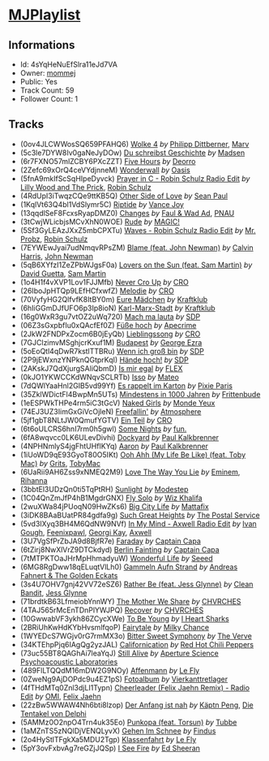 # [MJPlaylist](https://open.spotify.com/playlist/4sYqHeNuEfSlra11eJd7VA)
## Informations
<!-- META_BEGIN -->
- Id: 4sYqHeNuEfSlra11eJd7VA
- Owner: [mommej](https://open.spotify.com/user/mommej)
- Public: Yes
- Track Count: 59
- Follower Count: 1
<!-- META_END -->


## Tracks
<!-- TRACK_LIST_BEGIN -->
- (0ov4JLCWWosSQ659PFAHQ6) [Wolke 4](https://open.spotify.com/track/0ov4JLCWWosSQ659PFAHQ6) *by* [Philipp Dittberner](https://open.spotify.com/artist/7oaSITFPadI3fnIxbv7hTa), [Marv](https://open.spotify.com/artist/64hJwJas2snPX2t0qGs1QK)
- (5c3le7DYW8Iv0gaNeJyDOw) [Du schreibst Geschichte](https://open.spotify.com/track/5c3le7DYW8Iv0gaNeJyDOw) *by* [Madsen](https://open.spotify.com/artist/1LsT3D414izg8h3K1VbrL4)
- (6r7FXNO57mlZCBY6PXcZZT) [Five Hours](https://open.spotify.com/track/6r7FXNO57mlZCBY6PXcZZT) *by* [Deorro](https://open.spotify.com/artist/6VD4UEUPvtsemqD3mmTqCR)
- (2Zefc69xOrQ4ceVYdjnneM) [Wonderwall](https://open.spotify.com/track/2Zefc69xOrQ4ceVYdjnneM) *by* [Oasis](https://open.spotify.com/artist/2DaxqgrOhkeH0fpeiQq2f4)
- (5fnA9mkIfScSqHIpeDyvck) [Prayer in C - Robin Schulz Radio Edit](https://open.spotify.com/track/5fnA9mkIfScSqHIpeDyvck) *by* [Lilly Wood and The Prick](https://open.spotify.com/artist/50OApTJurDusIo9dGTqSU4), [Robin Schulz](https://open.spotify.com/artist/3t5xRXzsuZmMDkQzgOX35S)
- (4RdUpI3iTwqzCQe9ttKB5Q) [Other Side of Love](https://open.spotify.com/track/4RdUpI3iTwqzCQe9ttKB5Q) *by* [Sean Paul](https://open.spotify.com/artist/3Isy6kedDrgPYoTS1dazA9)
- (1KqlVt63Q4bl1VdSlymr5C) [Riptide](https://open.spotify.com/track/1KqlVt63Q4bl1VdSlymr5C) *by* [Vance Joy](https://open.spotify.com/artist/10exVja0key0uqUkk6LJRT)
- (13qqdlSeF8FcxsRyapDMZ0) [Changes](https://open.spotify.com/track/13qqdlSeF8FcxsRyapDMZ0) *by* [Faul & Wad Ad](https://open.spotify.com/artist/6HUm6AHJE0oisACMN6NNJ5), [PNAU](https://open.spotify.com/artist/6n28c9qs9hNGriNa72b26u)
- (3tCwjWLicbjsMCvXhN0WOE) [Rude](https://open.spotify.com/track/3tCwjWLicbjsMCvXhN0WOE) *by* [MAGIC!](https://open.spotify.com/artist/0DxeaLnv6SyYk2DOqkLO8c)
- (5Sf3GyLEAzJXxZ5mbCPXTu) [Waves - Robin Schulz Radio Edit](https://open.spotify.com/track/5Sf3GyLEAzJXxZ5mbCPXTu) *by* [Mr. Probz](https://open.spotify.com/artist/33W1pnW9zScZtYTnAoWnOT), [Robin Schulz](https://open.spotify.com/artist/3t5xRXzsuZmMDkQzgOX35S)
- (7EYWEwJyai7udNmqvRPsZM) [Blame (feat. John Newman)](https://open.spotify.com/track/7EYWEwJyai7udNmqvRPsZM) *by* [Calvin Harris](https://open.spotify.com/artist/7CajNmpbOovFoOoasH2HaY), [John Newman](https://open.spotify.com/artist/34v5MVKeQnIo0CWYMbbrPf)
- (5qB6XYfzI1ZeZPbWJgsF0a) [Lovers on the Sun (feat. Sam Martin)](https://open.spotify.com/track/5qB6XYfzI1ZeZPbWJgsF0a) *by* [David Guetta](https://open.spotify.com/artist/1Cs0zKBU1kc0i8ypK3B9ai), [Sam Martin](https://open.spotify.com/artist/66AE89GQTx88zLYhXn1wFK)
- (1o4H1f4vXVP1Lov1FJJMfb) [Never Cro Up](https://open.spotify.com/track/1o4H1f4vXVP1Lov1FJJMfb) *by* [CRO](https://open.spotify.com/artist/3utZ2yeQk0Z3BCOBWP7Vlu)
- (26IboJpHTQp9LEfHCfxwfZ) [Melodie](https://open.spotify.com/track/26IboJpHTQp9LEfHCfxwfZ) *by* [CRO](https://open.spotify.com/artist/3utZ2yeQk0Z3BCOBWP7Vlu)
- (70VyfyHG2QlfvfK8ItBY0m) [Eure Mädchen](https://open.spotify.com/track/70VyfyHG2QlfvfK8ItBY0m) *by* [Kraftklub](https://open.spotify.com/artist/0MZ55DwuMQ1B2TXq9lcrE4)
- (6hIiGGmDJfUFO6p3Ip8ioN) [Karl-Marx-Stadt](https://open.spotify.com/track/6hIiGGmDJfUFO6p3Ip8ioN) *by* [Kraftklub](https://open.spotify.com/artist/0MZ55DwuMQ1B2TXq9lcrE4)
- (16g0WxR3gu7vtOZ2uWq720) [Mach ma lauta](https://open.spotify.com/track/16g0WxR3gu7vtOZ2uWq720) *by* [SDP](https://open.spotify.com/artist/1EfwyuCzDQpCslZc8C9gkG)
- (06Z3sGxpbfIu0xQAcfEf0Z) [Füße hoch](https://open.spotify.com/track/06Z3sGxpbfIu0xQAcfEf0Z) *by* [Apecrime](https://open.spotify.com/artist/2E7hhlmUNBdnEYM02M2red)
- (2JkW2FNDPxZocm6B0jEyQb) [Lieblingssong](https://open.spotify.com/track/2JkW2FNDPxZocm6B0jEyQb) *by* [CRO](https://open.spotify.com/artist/3utZ2yeQk0Z3BCOBWP7Vlu)
- (7GJClzimvMSghjcrKxuf1M) [Budapest](https://open.spotify.com/track/7GJClzimvMSghjcrKxuf1M) *by* [George Ezra](https://open.spotify.com/artist/2ysnwxxNtSgbb9t1m2Ur4j)
- (5oEoQtl4qDwR7kstlTTBRu) [Wenn ich groß bin](https://open.spotify.com/track/5oEoQtl4qDwR7kstlTTBRu) *by* [SDP](https://open.spotify.com/artist/1EfwyuCzDQpCslZc8C9gkG)
- (2P9jEWxnzYNPknQGtprKqI) [Hände hoch!](https://open.spotify.com/track/2P9jEWxnzYNPknQGtprKqI) *by* [SDP](https://open.spotify.com/artist/1EfwyuCzDQpCslZc8C9gkG)
- (2AKskJ7QdXjurgSAliQbmD) [Is mir egal](https://open.spotify.com/track/2AKskJ7QdXjurgSAliQbmD) *by* [FLEX](https://open.spotify.com/artist/0AeE4Cyp84wnx89nMiLIwI)
- (0kJO1YKWCCKdWNqvSCLRTb) [Isso](https://open.spotify.com/track/0kJO1YKWCCKdWNqvSCLRTb) *by* [Mateo](https://open.spotify.com/artist/6rLc2LQSVGxPy4yPIFqfS5)
- (7dQWlYaaHnl2GIB5vd99Yf) [Es rappelt im Karton](https://open.spotify.com/track/7dQWlYaaHnl2GIB5vd99Yf) *by* [Pixie Paris](https://open.spotify.com/artist/5aYYfqv1Tn30dh1yZIowOi)
- (35ZklWDictFl4BwpMn5UTs) [Mindestens in 1000 Jahren](https://open.spotify.com/track/35ZklWDictFl4BwpMn5UTs) *by* [Frittenbude](https://open.spotify.com/artist/7jy0nL3F5ehHJxXYMBImkk)
- (1eESPWkTHPe4rm5iC3tGcV) [Naked Girls](https://open.spotify.com/track/1eESPWkTHPe4rm5iC3tGcV) *by* [Monde Yeux](https://open.spotify.com/artist/5T356V9auev68KobHQ02oK)
- (74EJ3UZ3IimGxGiVcOjleN) [Freefallin'](https://open.spotify.com/track/74EJ3UZ3IimGxGiVcOjleN) *by* [Atmosphere](https://open.spotify.com/artist/1GAS0rb4L8VTPvizAx2O9J)
- (5jf1gbT8NLtJW0QmufYGTV) [Ein Teil](https://open.spotify.com/track/5jf1gbT8NLtJW0QmufYGTV) *by* [CRO](https://open.spotify.com/artist/3utZ2yeQk0Z3BCOBWP7Vlu)
- (6t6oULCRS6hnI7rm0h5gwl) [Some Nights](https://open.spotify.com/track/6t6oULCRS6hnI7rm0h5gwl) *by* [fun.](https://open.spotify.com/artist/5nCi3BB41mBaMH9gfr6Su0)
- (6fA8wqvcc0LK6ULevDivhi) [Dockyard](https://open.spotify.com/track/6fA8wqvcc0LK6ULevDivhi) *by* [Paul Kalkbrenner](https://open.spotify.com/artist/0rasA5Z5h1ITtHelCpfu9R)
- (4NPHNmlyS4jgFhtUHfIKYq) [Aaron](https://open.spotify.com/track/4NPHNmlyS4jgFhtUHfIKYq) *by* [Paul Kalkbrenner](https://open.spotify.com/artist/0rasA5Z5h1ITtHelCpfu9R)
- (1iUoWD9qE93GyoT80O5IKt) [Ooh Ahh (My Life Be Like) (feat. Toby Mac)](https://open.spotify.com/track/1iUoWD9qE93GyoT80O5IKt) *by* [Grits](https://open.spotify.com/artist/6aUgzC0cMh0StjV7LyFEDr), [TobyMac](https://open.spotify.com/artist/5VX8hxrcfJWwaTLiqGUHG3)
- (6UaRii9AH6Zss9xNMEQ2M9) [Love The Way You Lie](https://open.spotify.com/track/6UaRii9AH6Zss9xNMEQ2M9) *by* [Eminem](https://open.spotify.com/artist/7dGJo4pcD2V6oG8kP0tJRR), [Rihanna](https://open.spotify.com/artist/5pKCCKE2ajJHZ9KAiaK11H)
- (3bbtEl3UDzQn0ti5TqPtRH) [Sunlight](https://open.spotify.com/track/3bbtEl3UDzQn0ti5TqPtRH) *by* [Modestep](https://open.spotify.com/artist/5zYJziKktyqWwmoAWXrShP)
- (1C04QnZmJfP4hB1MgdrGNX) [Fly Solo](https://open.spotify.com/track/1C04QnZmJfP4hB1MgdrGNX) *by* [Wiz Khalifa](https://open.spotify.com/artist/137W8MRPWKqSmrBGDBFSop)
- (2wuXWa84jPUoqN09HwZKs6) [Big City Life](https://open.spotify.com/track/2wuXWa84jPUoqN09HwZKs6) *by* [Mattafix](https://open.spotify.com/artist/5KORW1YGiERJqfuYjXMCyz)
- (3iDK8BAaBUatPR84gdfa9g) [Such Great Heights](https://open.spotify.com/track/3iDK8BAaBUatPR84gdfa9g) *by* [The Postal Service](https://open.spotify.com/artist/5yV1qdnmxyIYiSFB02wpDj)
- (5vd3IXyq3BH4M6QdNW9NVf) [In My Mind - Axwell Radio Edit](https://open.spotify.com/track/5vd3IXyq3BH4M6QdNW9NVf) *by* [Ivan Gough](https://open.spotify.com/artist/5aBWZE8TOaaA9O50ENS3EM), [Feenixpawl](https://open.spotify.com/artist/5FvlJcXnFIm72pgQtW3Dct), [Georgi Kay](https://open.spotify.com/artist/32DJdHuhN1840L73Bqxhxj), [Axwell](https://open.spotify.com/artist/1xNmvlEiICkRlRGqlNFZ43)
- (3U7VgSfPrZbJA9d8BjfR7e) [Faraday](https://open.spotify.com/track/3U7VgSfPrZbJA9d8BjfR7e) *by* [Captain Capa](https://open.spotify.com/artist/69BZbhkbUjjDI96GJAJbCW)
- (6tZirj8NwXlVrZ9DTCkdyd) [Berlin Fainting](https://open.spotify.com/track/6tZirj8NwXlVrZ9DTCkdyd) *by* [Captain Capa](https://open.spotify.com/artist/69BZbhkbUjjDI96GJAJbCW)
- (7tMTPKTOaJHrMpHhmadyuW) [Wonderful Life](https://open.spotify.com/track/7tMTPKTOaJHrMpHhmadyuW) *by* [Seeed](https://open.spotify.com/artist/5ISjkNS17JpCwiFtW80lpV)
- (6MG8RgDww18qELuqtVlLh0) [Gammeln Aufn Strand](https://open.spotify.com/track/6MG8RgDww18qELuqtVlLh0) *by* [Andreas Fahnert & The Golden Eckats](https://open.spotify.com/artist/6jCDTKcM52JaNiBJ82h6OJ)
- (3s4U7OHV7gnj42VV72eSZ6) [Rather Be (feat. Jess Glynne)](https://open.spotify.com/track/3s4U7OHV7gnj42VV72eSZ6) *by* [Clean Bandit](https://open.spotify.com/artist/6MDME20pz9RveH9rEXvrOM), [Jess Glynne](https://open.spotify.com/artist/4ScCswdRlyA23odg9thgIO)
- (71brdtkB63LfmeiobYnnWY) [The Mother We Share](https://open.spotify.com/track/71brdtkB63LfmeiobYnnWY) *by* [CHVRCHES](https://open.spotify.com/artist/3CjlHNtplJyTf9npxaPl5w)
- (4TAJ565rMcEnTDnPlYWJPQ) [Recover](https://open.spotify.com/track/4TAJ565rMcEnTDnPlYWJPQ) *by* [CHVRCHES](https://open.spotify.com/artist/3CjlHNtplJyTf9npxaPl5w)
- (10GwwabVF3ykh86ZCycXWe) [To Be Young](https://open.spotify.com/track/10GwwabVF3ykh86ZCycXWe) *by* [I Heart Sharks](https://open.spotify.com/artist/4HHftqPaBwXIk5C7GOLI7y)
- (2BRiUhKwHdKYbHvsmlfqoP) [Fairytale](https://open.spotify.com/track/2BRiUhKwHdKYbHvsmlfqoP) *by* [Milky Chance](https://open.spotify.com/artist/1hzfo8twXdOegF3xireCYs)
- (1WYEDcS7WGjv0rG7rmMX3o) [Bitter Sweet Symphony](https://open.spotify.com/track/1WYEDcS7WGjv0rG7rmMX3o) *by* [The Verve](https://open.spotify.com/artist/2cGwlqi3k18jFpUyTrsR84)
- (34KTEhpPjq6IAgQg2yzJAL) [Californication](https://open.spotify.com/track/34KTEhpPjq6IAgQg2yzJAL) *by* [Red Hot Chili Peppers](https://open.spotify.com/artist/0L8ExT028jH3ddEcZwqJJ5)
- (73uc55BT8QAGhAi7leaYqJ) [Still Alive](https://open.spotify.com/track/73uc55BT8QAGhAi7leaYqJ) *by* [Aperture Science Psychoacoustic Laboratories](https://open.spotify.com/artist/7d58WZ8qQHy2Sm5p52V2NP)
- (489FlLTQQdM16mDW2G9NOy) [Affenmann](https://open.spotify.com/track/489FlLTQQdM16mDW2G9NOy) *by* [Le Fly](https://open.spotify.com/artist/4ZtBx6rfSEXaqAgUWjCip6)
- (0ZweNg9AjDOPdc9u4EZ1pS) [Fotoalbum](https://open.spotify.com/track/0ZweNg9AjDOPdc9u4EZ1pS) *by* [Vierkanttretlager](https://open.spotify.com/artist/1LbXEMrWWiZFB0cHiyGdbl)
- (4fTHdMTq0Znl3djLI1Typn) [Cheerleader (Felix Jaehn Remix) - Radio Edit](https://open.spotify.com/track/4fTHdMTq0Znl3djLI1Typn) *by* [OMI](https://open.spotify.com/artist/5MouCg6ta7zAxsfMEbc1uh), [Felix Jaehn](https://open.spotify.com/artist/4bL2B6hmLlMWnUEZnorEtG)
- (22zBw5WWAW4Nh6bti8lzop) [Der Anfang ist nah](https://open.spotify.com/track/22zBw5WWAW4Nh6bti8lzop) *by* [Käptn Peng](https://open.spotify.com/artist/4uJ0Z35toYgdlrDGF4eFY2), [Die Tentakel von Delphi](https://open.spotify.com/artist/4Y7wUypNxLefo23dQexEFV)
- (5AMMz0O2npO4Trn4uk35Eo) [Punkopa (feat. Torsun)](https://open.spotify.com/track/5AMMz0O2npO4Trn4uk35Eo) *by* [Tubbe](https://open.spotify.com/artist/35MVWOHL8YB38DGYpvqSWs)
- (1aMZnTS5zNQlDjVENQLyvX) [Gehen Im Schnee](https://open.spotify.com/track/1aMZnTS5zNQlDjVENQLyvX) *by* [Findus](https://open.spotify.com/artist/1IfkYPJSZBeUqakM11P5iX)
- (2o4HyStlTFgkXa5MDU2Tgp) [Klassenfahrt](https://open.spotify.com/track/2o4HyStlTFgkXa5MDU2Tgp) *by* [Le Fly](https://open.spotify.com/artist/4ZtBx6rfSEXaqAgUWjCip6)
- (5pY3ovFxbvAg7reGZjJQSp) [I See Fire](https://open.spotify.com/track/5pY3ovFxbvAg7reGZjJQSp) *by* [Ed Sheeran](https://open.spotify.com/artist/6eUKZXaKkcviH0Ku9w2n3V)
<!-- TRACK_LIST_END -->
